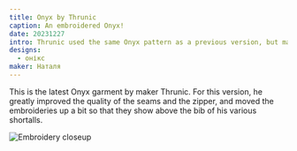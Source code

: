 ```yaml
---
title: Onyx by Thrunic
caption: An embroidered Onyx!
date: 20231227
intro: Thrunic used the same Onyx pattern as a previous version, but made various improvements when sewing this one.
designs:
  - онікс
maker: Наталя
---
```


This is the latest Onyx garment by maker Thrunic. For this version, he greatly improved the quality of the seams and the zipper, and moved the embroideries up a bit so that they show above the bib of his various shortalls.

![Embroidery closeup](https://imagedelivery.net/ouSuR9yY1bHt-fuAokSA5Q/showcase-onyx-by-thrunic-1/public "Embroidery closeup")
